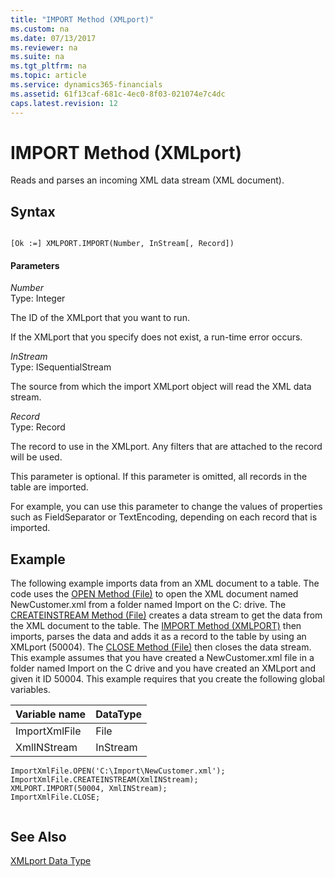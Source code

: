 ```yaml
---
title: "IMPORT Method (XMLport)"
ms.custom: na
ms.date: 07/13/2017
ms.reviewer: na
ms.suite: na
ms.tgt_pltfrm: na
ms.topic: article
ms.service: dynamics365-financials
ms.assetid: 61f13caf-681c-4ec0-8f03-021074e7c4dc
caps.latest.revision: 12
---
```


 

# IMPORT Method (XMLport)
Reads and parses an incoming XML data stream \(XML document\).  
  
## Syntax  
  
```  
  
[Ok :=] XMLPORT.IMPORT(Number, InStream[, Record])  
```  
  
#### Parameters  
 *Number*  
 Type: Integer  
  
 The ID of the XMLport that you want to run.  
  
 If the XMLport that you specify does not exist, a run-time error occurs.  
  
 *InStream*  
 Type: ISequentialStream  
  
 The source from which the import XMLport object will read the XML data stream.  
  
 *Record*  
 Type: Record  
  
 The record to use in the XMLport. Any filters that are attached to the record will be used.  
  
 This parameter is optional. If this parameter is omitted, all records in the table are imported.  
  
 For example, you can use this parameter to change the values of properties such as FieldSeparator or TextEncoding, depending on each record that is imported.  
  
## Example  
 The following example imports data from an XML document to a table. The code uses the [OPEN Method \(File\)](devenv-OPEN-Method-File.md) to open the XML document named NewCustomer.xml from a folder named Import on the C: drive. The [CREATEINSTREAM Method \(File\)](devenv-CREATEINSTREAM-Method-File.md) creates a data stream to get the data from the XML document to the table. The [IMPORT Method \(XMLPORT\)](devenv-IMPORT-Method-XMLport.md) then imports, parses the data and adds it as a record to the table by using an XMLport \(50004\). The [CLOSE Method \(File\)](devenv-CLOSE-Method-File.md) then closes the data stream. This example assumes that you have created a NewCustomer.xml file in a folder named Import on the C drive and you have created an XMLport and given it ID 50004. This example requires that you create the following global variables.  
  
|Variable name|DataType|  
|-------------------|--------------|  
|ImportXmlFile|File|  
|XmlINStream|InStream|  
  
```  
ImportXmlFile.OPEN('C:\Import\NewCustomer.xml');  
ImportXmlFile.CREATEINSTREAM(XmlINStream);  
XMLPORT.IMPORT(50004, XmlINStream);  
ImportXmlFile.CLOSE;  
  
```  
  
## See Also  
 [XMLport Data Type](../datatypes/devenv-XMLport-Data-Type.md)   
 <!--Links [XMLport Walkthroughs](XMLport-Walkthroughs.md)-->  